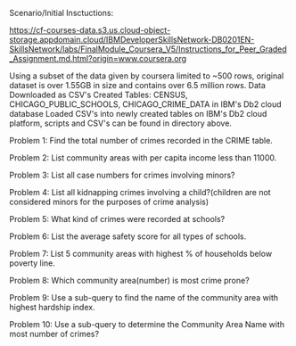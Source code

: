 Scenario/Initial Insctuctions:

https://cf-courses-data.s3.us.cloud-object-storage.appdomain.cloud/IBMDeveloperSkillsNetwork-DB0201EN-SkillsNetwork/labs/FinalModule_Coursera_V5/Instructions_for_Peer_Graded_Assignment.md.html?origin=www.coursera.org

Using a subset of the data given by coursera limited to ~500 rows, original dataset is over 1.55GB in size and contains over 6.5 million rows. 
Data Downloaded as CSV's
Created Tables: CENSUS, CHICAGO_PUBLIC_SCHOOLS, CHICAGO_CRIME_DATA in IBM's Db2 cloud database
Loaded CSV's into newly created tables on IBM's Db2 cloud platform, scripts and CSV's can be found in directory above.

Problem 1: Find the total number of crimes recorded in the CRIME table.

Problem 2: List community areas with per capita income less than 11000.

Problem 3: List all case numbers for crimes involving minors?

Problem 4: List all kidnapping crimes involving a child?(children are not considered minors for the purposes of crime analysis)

Problem 5: What kind of crimes were recorded at schools?

Problem 6: List the average safety score for all types of schools.

Problem 7: List 5 community areas with highest % of households below poverty line.

Problem 8: Which community area(number) is most crime prone?

Problem 9: Use a sub-query to find the name of the community area with highest hardship index.

Problem 10: Use a sub-query to determine the Community Area Name with most number of crimes?
